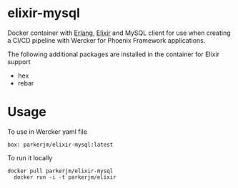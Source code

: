 # elixir-mysql
Docker container with [Erlang](http://www.erlang.org/), [Elixir](http://www.elixir-lang.org/Elixir) and MySQL client
for use when creating a CI/CD pipeline with Wercker for  Phoenix Framework applications.

The following additional packages are installed in the container for Elixir support
  * hex
  * rebar

# Usage
To use in Wercker yaml file
```
box: parkerjm/elixir-mysql:latest
```

To run it locally
```
docker pull parkerjm/elixir-mysql
  docker run -i -t parkerjm/elixir
```


